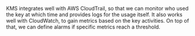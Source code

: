 KMS integrates well with AWS CloudTrail, so that we can monitor who used the key at which time and provides logs for the usage itself. It also works well with CloudWatch, to gain metrics based on the key activities. On top of that, we can define alarms if specific metrics reach a threshold.
